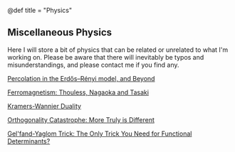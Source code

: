 @def title = "Physics"

## Miscellaneous Physics

Here I will store a bit of physics that can be related or unrelated to what I'm working on. Please be aware that there will inevitably be typos and misunderstandings, and please contact me if you find any.

[Percolation in the Erdős–Rényi model, and Beyond](/physics/percolation/)

[Ferromagnetism: Thouless, Nagaoka and Tasaki](/physics/ferromagnetism)

[Kramers-Wannier Duality](/physics/KW)

[Orthogonality Catastrophe: More Truly is Different](/physics/orthogonalitycatastrophe)

[Gel'fand-Yaglom Trick: The Only Trick You Need for Functional Determinants?](/physics/Gel'fand-Yaglom)
